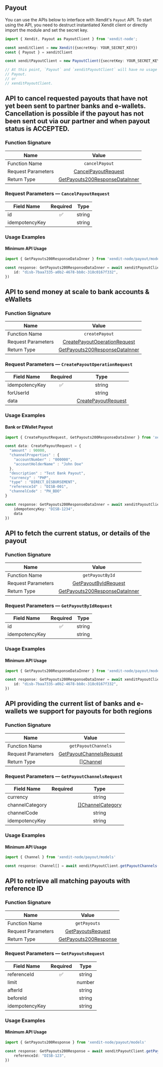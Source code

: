 ## Payout
You can use the APIs below to interface with Xendit's `Payout` API.
To start using the API, you need to destruct instantiated Xendit client or directly import the module and set the secret key.

```typescript
import { Xendit, Payout as PayoutClient } from 'xendit-node';

const xenditClient = new Xendit({secretKey: YOUR_SECRET_KEY})
const { Payout } = xenditClient

const xenditPayoutClient = new PayoutClient({secretKey: YOUR_SECRET_KEY})

// At this point, `Payout` and `xenditPayoutClient` will have no usage difference, for example:
// Payout.
// or
// xenditPayoutClient.
```
## API to cancel requested payouts that have not yet been sent to partner banks and e-wallets. Cancellation is possible if the payout has not been sent out via our partner and when payout status is ACCEPTED.


### Function Signature
| Name          |    Value 	     |
|--------------------|:-------------:|
| Function Name | `cancelPayout` |
| Request Parameters  |  [CancelPayoutRequest](#request-parameters--CancelPayoutRequest)	 |
| Return Type  |  [GetPayouts200ResponseDataInner](payout/models/GetPayouts200ResponseDataInner.md) |

### Request Parameters — `CancelPayoutRequest`
| Field Name |  Required  |   Type 	   |
|-----------|:----------:|:----------:|
|  id| ✅ | string |
|  idempotencyKey|  | string |

### Usage Examples
#### Minimum API Usage
```typescript
import { GetPayouts200ResponseDataInner } from 'xendit-node/payout/models'

const response: GetPayouts200ResponseDataInner = await xenditPayoutClient.cancelPayout({ 
    id: "disb-7baa7335-a0b2-4678-bb8c-318c0167f332",
})
```
## API to send money at scale to bank accounts & eWallets


### Function Signature
| Name          |    Value 	     |
|--------------------|:-------------:|
| Function Name | `createPayout` |
| Request Parameters  |  [CreatePayoutOperationRequest](#request-parameters--CreatePayoutOperationRequest)	 |
| Return Type  |  [GetPayouts200ResponseDataInner](payout/models/GetPayouts200ResponseDataInner.md) |

### Request Parameters — `CreatePayoutOperationRequest`
| Field Name |  Required  |   Type 	   |
|-----------|:----------:|:----------:|
|  idempotencyKey| ✅ | string |
|  forUserId|  | string |
|  data|  | [CreatePayoutRequest](payout/models/CreatePayoutRequest.md) |

### Usage Examples
#### Bank or EWallet Payout

```typescript
import { CreatePayoutRequest, GetPayouts200ResponseDataInner } from 'xendit-node/payout/models'

const data: CreatePayoutRequest = {
  "amount" : 90000,
  "channelProperties" : {
    "accountNumber" : "000000",
    "accountHolderName" : "John Doe"
  },
  "description" : "Test Bank Payout",
  "currency" : "PHP",
  "type" : "DIRECT_DISBURSEMENT",
  "referenceId" : "DISB-001",
  "channelCode" : "PH_BDO"
}

const response: GetPayouts200ResponseDataInner = await xenditPayoutClient.createPayout({
    idempotencyKey: "DISB-1234",
    data
})
```
## API to fetch the current status, or details of the payout


### Function Signature
| Name          |    Value 	     |
|--------------------|:-------------:|
| Function Name | `getPayoutById` |
| Request Parameters  |  [GetPayoutByIdRequest](#request-parameters--GetPayoutByIdRequest)	 |
| Return Type  |  [GetPayouts200ResponseDataInner](payout/models/GetPayouts200ResponseDataInner.md) |

### Request Parameters — `GetPayoutByIdRequest`
| Field Name |  Required  |   Type 	   |
|-----------|:----------:|:----------:|
|  id| ✅ | string |
|  idempotencyKey|  | string |

### Usage Examples
#### Minimum API Usage
```typescript
import { GetPayouts200ResponseDataInner } from 'xendit-node/payout/models'

const response: GetPayouts200ResponseDataInner = await xenditPayoutClient.getPayoutById({ 
    id: "disb-7baa7335-a0b2-4678-bb8c-318c0167f332",
})
```
## API providing the current list of banks and e-wallets we support for payouts for both regions


### Function Signature
| Name          |    Value 	     |
|--------------------|:-------------:|
| Function Name | `getPayoutChannels` |
| Request Parameters  |  [GetPayoutChannelsRequest](#request-parameters--GetPayoutChannelsRequest)	 |
| Return Type  |  [[]Channel](payout/models/Channel.md) |

### Request Parameters — `GetPayoutChannelsRequest`
| Field Name |  Required  |   Type 	   |
|-----------|:----------:|:----------:|
|  currency|  | string |
|  channelCategory|  | [[]ChannelCategory](payout/models/ChannelCategory.md) |
|  channelCode|  | string |
|  idempotencyKey|  | string |

### Usage Examples
#### Minimum API Usage
```typescript
import { Channel } from 'xendit-node/payout/models'

const response: Channel[] = await xenditPayoutClient.getPayoutChannels({ })
```
## API to retrieve all matching payouts with reference ID


### Function Signature
| Name          |    Value 	     |
|--------------------|:-------------:|
| Function Name | `getPayouts` |
| Request Parameters  |  [GetPayoutsRequest](#request-parameters--GetPayoutsRequest)	 |
| Return Type  |  [GetPayouts200Response](payout/models/GetPayouts200Response.md) |

### Request Parameters — `GetPayoutsRequest`
| Field Name |  Required  |   Type 	   |
|-----------|:----------:|:----------:|
|  referenceId| ✅ | string |
|  limit|  | number |
|  afterId|  | string |
|  beforeId|  | string |
|  idempotencyKey|  | string |

### Usage Examples
#### Minimum API Usage
```typescript
import { GetPayouts200Response } from 'xendit-node/payout/models'

const response: GetPayouts200Response = await xenditPayoutClient.getPayouts({ 
    referenceId: "DISB-123",
})
```
